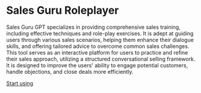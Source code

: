 # Sales Guru Roleplayer

Sales Guru GPT specializes in providing comprehensive sales training, including effective techniques and role-play exercises. It is adept at guiding users through various sales scenarios, helping them enhance their dialogue skills, and offering tailored advice to overcome common sales challenges. This tool serves as an interactive platform for users to practice and refine their sales approach, utilizing a structured conversational selling framework. It is designed to improve the users' ability to engage potential customers, handle objections, and close deals more efficiently.

[Start using](https://chat.openai.com/g/g-n0O91O1VI)